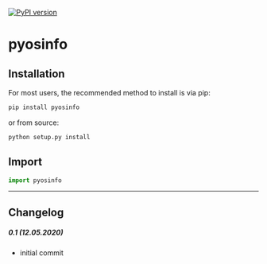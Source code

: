 [![PyPI version](https://badge.fury.io/py/pyosinfo.svg)](https://badge.fury.io/py/pyosinfo)


# pyosinfo


## Installation
For most users, the recommended method to install is via pip:
```cmd
pip install pyosinfo
```

or from source:

```cmd
python setup.py install
```

## Import
```python
import pyosinfo
```

---

## Changelog
##### 0.1 (12.05.2020)
- initial commit
